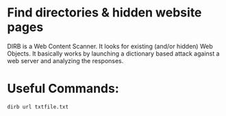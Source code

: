# Find directories & hidden website pages

DIRB is a Web Content Scanner. It looks for existing (and/or hidden) Web Objects. It basically works by launching a dictionary based attack against a web server and analyzing the responses.
# Useful Commands:

```bash
dirb url txtfile.txt
```